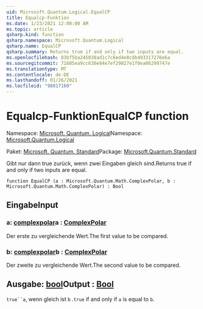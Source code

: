```yaml
---
uid: Microsoft.Quantum.Logical.EqualCP
title: Equalcp-Funktion
ms.date: 1/23/2021 12:00:00 AM
ms.topic: article
qsharp.kind: function
qsharp.namespace: Microsoft.Quantum.Logical
qsharp.name: EqualCP
qsharp.summary: Returns true if and only if two inputs are equal.
ms.openlocfilehash: 83bf5ba245038ad1c7c6ed4e8cdb493317276e6a
ms.sourcegitcommit: 71605ea9cc630e84e7ef29027e1f0ea06299747e
ms.translationtype: MT
ms.contentlocale: de-DE
ms.lasthandoff: 01/26/2021
ms.locfileid: "98817160"
---
```

# <a name="equalcp-function"></a><span data-ttu-id="ecf3a-102">Equalcp-Funktion</span><span class="sxs-lookup"><span data-stu-id="ecf3a-102">EqualCP function</span></span>

<span data-ttu-id="ecf3a-103">Namespace: [Microsoft. Quantum. Logical](xref:Microsoft.Quantum.Logical)</span><span class="sxs-lookup"><span data-stu-id="ecf3a-103">Namespace: [Microsoft.Quantum.Logical](xref:Microsoft.Quantum.Logical)</span></span>

<span data-ttu-id="ecf3a-104">Paket: [Microsoft. Quantum. Standard](https://nuget.org/packages/Microsoft.Quantum.Standard)</span><span class="sxs-lookup"><span data-stu-id="ecf3a-104">Package: [Microsoft.Quantum.Standard](https://nuget.org/packages/Microsoft.Quantum.Standard)</span></span>


<span data-ttu-id="ecf3a-105">Gibt nur dann true zurück, wenn zwei Eingaben gleich sind.</span><span class="sxs-lookup"><span data-stu-id="ecf3a-105">Returns true if and only if two inputs are equal.</span></span>

```qsharp
function EqualCP (a : Microsoft.Quantum.Math.ComplexPolar, b : Microsoft.Quantum.Math.ComplexPolar) : Bool
```


## <a name="input"></a><span data-ttu-id="ecf3a-106">Eingabe</span><span class="sxs-lookup"><span data-stu-id="ecf3a-106">Input</span></span>

### <a name="a--complexpolar"></a><span data-ttu-id="ecf3a-107">a: [complexpolar](xref:Microsoft.Quantum.Math.ComplexPolar)</span><span class="sxs-lookup"><span data-stu-id="ecf3a-107">a : [ComplexPolar](xref:Microsoft.Quantum.Math.ComplexPolar)</span></span>

<span data-ttu-id="ecf3a-108">Der erste zu vergleichende Wert.</span><span class="sxs-lookup"><span data-stu-id="ecf3a-108">The first value to be compared.</span></span>


### <a name="b--complexpolar"></a><span data-ttu-id="ecf3a-109">b: [complexpolar](xref:Microsoft.Quantum.Math.ComplexPolar)</span><span class="sxs-lookup"><span data-stu-id="ecf3a-109">b : [ComplexPolar](xref:Microsoft.Quantum.Math.ComplexPolar)</span></span>

<span data-ttu-id="ecf3a-110">Der zweite zu vergleichende Wert.</span><span class="sxs-lookup"><span data-stu-id="ecf3a-110">The second value to be compared.</span></span>



## <a name="output--bool"></a><span data-ttu-id="ecf3a-111">Ausgabe: [bool](xref:microsoft.quantum.lang-ref.bool)</span><span class="sxs-lookup"><span data-stu-id="ecf3a-111">Output : [Bool](xref:microsoft.quantum.lang-ref.bool)</span></span>

<span data-ttu-id="ecf3a-112">`true``a`, wenn gleich ist `b` .</span><span class="sxs-lookup"><span data-stu-id="ecf3a-112">`true` if and only if `a` is equal to `b`.</span></span>